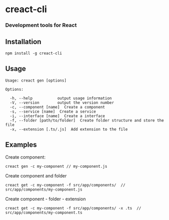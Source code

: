 creact-cli
=========
### Development tools for React

## Installation

    npm install -g creact-cli

## Usage

    Usage: creact gen [options]

    Options:

      -h, --help           output usage information
      -V, --version        output the version number
      -c, --component [name]  Create a component
      -s, --service [name]  Create a service
      -i, --interface [name]  Create a interface
      -f, --folder [path/to/folder]  Create folder structure and store the file
      -x, --extension [.ts/.js]  Add extension to the file

## Examples

Create component:

    creact gen -c my-component // my-component.js


Create component and folder

    creact get -c my-component -f src/app/components/  // src/app/components/my-component.js

Create component - folder - extension

    creact get -c my-component -f src/app/components/ -x .ts  // src/app/components/my-component.ts